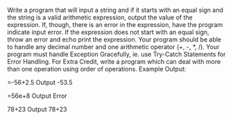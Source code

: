 Write a program that will input a string and if it starts with an equal sign and the string is a valid arithmetic expression, output the value of the expression. If, though, there is an error in the expression, have the program indicate input error. If the expression does not start with an equal sign, throw an error and echo print the expression. Your program should be able to handle any decimal number and one arithmetic operator (+, -, *, /). Your program must handle Exception Gracefully, ie. use Try-Catch Statements for Error Handling. For Extra Credit, write a program which can deal with more than one operation using order of operations. 
Example Output:

=-56+2.5
Output
-53.5

=56e+8
Output
Error

78+23
Output
78+23

